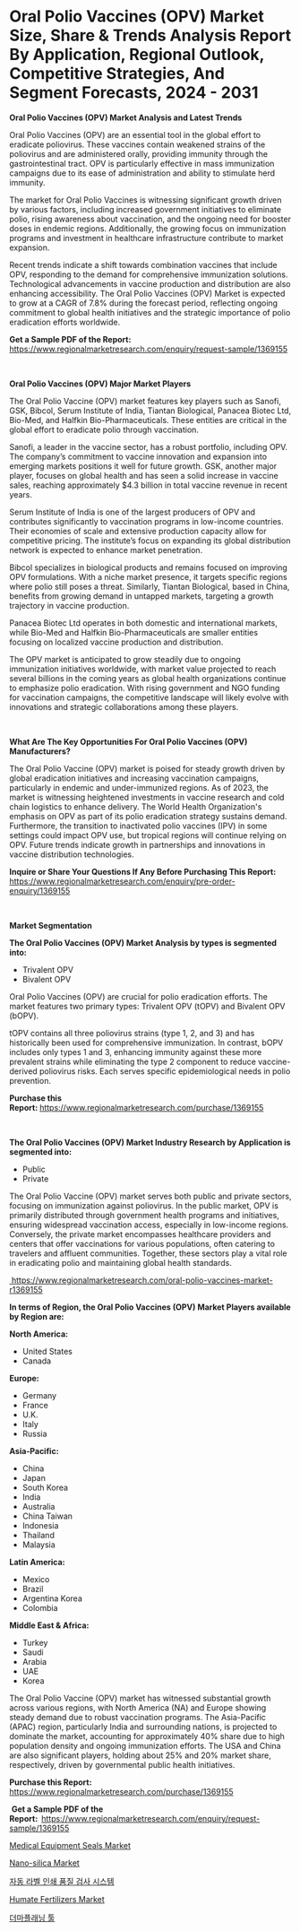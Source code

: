 <p><h1>Oral Polio Vaccines (OPV) Market Size, Share & Trends Analysis Report By Application, Regional Outlook, Competitive Strategies, And Segment Forecasts, 2024 - 2031</h1></p><p><strong>Oral Polio Vaccines (OPV) Market Analysis and Latest Trends</strong></p>
<p><p>Oral Polio Vaccines (OPV) are an essential tool in the global effort to eradicate poliovirus. These vaccines contain weakened strains of the poliovirus and are administered orally, providing immunity through the gastrointestinal tract. OPV is particularly effective in mass immunization campaigns due to its ease of administration and ability to stimulate herd immunity.</p><p>The market for Oral Polio Vaccines is witnessing significant growth driven by various factors, including increased government initiatives to eliminate polio, rising awareness about vaccination, and the ongoing need for booster doses in endemic regions. Additionally, the growing focus on immunization programs and investment in healthcare infrastructure contribute to market expansion.</p><p>Recent trends indicate a shift towards combination vaccines that include OPV, responding to the demand for comprehensive immunization solutions. Technological advancements in vaccine production and distribution are also enhancing accessibility. The Oral Polio Vaccines (OPV) Market is expected to grow at a CAGR of 7.8% during the forecast period, reflecting ongoing commitment to global health initiatives and the strategic importance of polio eradication efforts worldwide.</p></p>
<p><strong>Get a Sample PDF of the Report:&nbsp;</strong> <a href="https://www.regionalmarketresearch.com/enquiry/request-sample/1369155">https://www.regionalmarketresearch.com/enquiry/request-sample/1369155</a></p>
<p>&nbsp;</p>
<p><strong>Oral Polio Vaccines (OPV) Major Market Players</strong></p>
<p><p>The Oral Polio Vaccine (OPV) market features key players such as Sanofi, GSK, Bibcol, Serum Institute of India, Tiantan Biological, Panacea Biotec Ltd, Bio-Med, and Halfkin Bio-Pharmaceuticals. These entities are critical in the global effort to eradicate polio through vaccination.</p><p>Sanofi, a leader in the vaccine sector, has a robust portfolio, including OPV. The company’s commitment to vaccine innovation and expansion into emerging markets positions it well for future growth. GSK, another major player, focuses on global health and has seen a solid increase in vaccine sales, reaching approximately $4.3 billion in total vaccine revenue in recent years.</p><p>Serum Institute of India is one of the largest producers of OPV and contributes significantly to vaccination programs in low-income countries. Their economies of scale and extensive production capacity allow for competitive pricing. The institute’s focus on expanding its global distribution network is expected to enhance market penetration.</p><p>Bibcol specializes in biological products and remains focused on improving OPV formulations. With a niche market presence, it targets specific regions where polio still poses a threat. Similarly, Tiantan Biological, based in China, benefits from growing demand in untapped markets, targeting a growth trajectory in vaccine production.</p><p>Panacea Biotec Ltd operates in both domestic and international markets, while Bio-Med and Halfkin Bio-Pharmaceuticals are smaller entities focusing on localized vaccine production and distribution.</p><p>The OPV market is anticipated to grow steadily due to ongoing immunization initiatives worldwide, with market value projected to reach several billions in the coming years as global health organizations continue to emphasize polio eradication. With rising government and NGO funding for vaccination campaigns, the competitive landscape will likely evolve with innovations and strategic collaborations among these players.</p></p>
<p>&nbsp;</p>
<p><strong>What Are The Key Opportunities For Oral Polio Vaccines (OPV) Manufacturers?</strong></p>
<p><p>The Oral Polio Vaccine (OPV) market is poised for steady growth driven by global eradication initiatives and increasing vaccination campaigns, particularly in endemic and under-immunized regions. As of 2023, the market is witnessing heightened investments in vaccine research and cold chain logistics to enhance delivery. The World Health Organization's emphasis on OPV as part of its polio eradication strategy sustains demand. Furthermore, the transition to inactivated polio vaccines (IPV) in some settings could impact OPV use, but tropical regions will continue relying on OPV. Future trends indicate growth in partnerships and innovations in vaccine distribution technologies. </p></p>
<p><strong>Inquire or Share Your Questions If Any Before Purchasing This Report:</strong> <a href="https://www.regionalmarketresearch.com/enquiry/pre-order-enquiry/1369155">https://www.regionalmarketresearch.com/enquiry/pre-order-enquiry/1369155</a></p>
<p>&nbsp;</p>
<p><strong>Market Segmentation</strong></p>
<p><strong>The Oral Polio Vaccines (OPV) Market Analysis by types is segmented into:</strong></p>
<p><ul><li>Trivalent OPV</li><li>Bivalent OPV</li></ul></p>
<p><p>Oral Polio Vaccines (OPV) are crucial for polio eradication efforts. The market features two primary types: Trivalent OPV (tOPV) and Bivalent OPV (bOPV). </p><p>tOPV contains all three poliovirus strains (type 1, 2, and 3) and has historically been used for comprehensive immunization. In contrast, bOPV includes only types 1 and 3, enhancing immunity against these more prevalent strains while eliminating the type 2 component to reduce vaccine-derived poliovirus risks. Each serves specific epidemiological needs in polio prevention.</p></p>
<p><strong>Purchase this Report:&nbsp;</strong><a href="https://www.regionalmarketresearch.com/purchase/1369155">https://www.regionalmarketresearch.com/purchase/1369155</a></p>
<p>&nbsp;</p>
<p><strong>The Oral Polio Vaccines (OPV) Market Industry Research by Application is segmented into:</strong></p>
<p><ul><li>Public</li><li>Private</li></ul></p>
<p><p>The Oral Polio Vaccine (OPV) market serves both public and private sectors, focusing on immunization against poliovirus. In the public market, OPV is primarily distributed through government health programs and initiatives, ensuring widespread vaccination access, especially in low-income regions. Conversely, the private market encompasses healthcare providers and centers that offer vaccinations for various populations, often catering to travelers and affluent communities. Together, these sectors play a vital role in eradicating polio and maintaining global health standards.</p></p>
<p><a href="https://www.regionalmarketresearch.com/oral-polio-vaccines-market-r1369155">&nbsp;https://www.regionalmarketresearch.com/oral-polio-vaccines-market-r1369155</a></p>
<p><strong>In terms of Region, the Oral Polio Vaccines (OPV) Market Players available by Region are:</strong></p>
<p>
    <p> <strong> North America: </strong>
        <ul>
            <li>United States</li>
            <li>Canada</li>
        </ul>
        </p> 
    <p> <strong> Europe: </strong>
        <ul>
            <li>Germany</li>
            <li>France</li>
            <li>U.K.</li>
            <li>Italy</li>
            <li>Russia</li>
        </ul>
        </p> 
    <p> <strong> Asia-Pacific: </strong>
        <ul>
            <li>China</li>
            <li>Japan</li>
            <li>South Korea</li>
            <li>India</li>
            <li>Australia</li>
            <li>China Taiwan</li>
            <li>Indonesia</li>
            <li>Thailand</li>
            <li>Malaysia</li>
        </ul>
        </p> 
    <p> <strong> Latin America: </strong>
        <ul>
            <li>Mexico</li>
            <li>Brazil</li>
            <li>Argentina Korea</li>
            <li>Colombia</li>
        </ul>
        </p> 
    <p> <strong> Middle East & Africa: </strong>
        <ul>
            <li>Turkey</li>
            <li>Saudi</li>
            <li>Arabia</li>
            <li>UAE</li>
            <li>Korea</li>
        </ul>
    </p>
    </p>
<p><p>The Oral Polio Vaccine (OPV) market has witnessed substantial growth across various regions, with North America (NA) and Europe showing steady demand due to robust vaccination programs. The Asia-Pacific (APAC) region, particularly India and surrounding nations, is projected to dominate the market, accounting for approximately 40% share due to high population density and ongoing immunization efforts. The USA and China are also significant players, holding about 25% and 20% market share, respectively, driven by governmental public health initiatives.</p></p>
<p><strong>Purchase this Report: </strong><a href="https://www.regionalmarketresearch.com/purchase/1369155">https://www.regionalmarketresearch.com/purchase/1369155</a></p>
<p>&nbsp;<strong>Get a Sample PDF of the Report:&nbsp;&nbsp;</strong><a href="https://www.regionalmarketresearch.com/enquiry/request-sample/1369155">https://www.regionalmarketresearch.com/enquiry/request-sample/1369155</a></p>
<p><strong></strong></p>
<p><p><a href="https://github.com/nathandecarvalho/Market-Research-Report-List-5/blob/main/medical-equipment-seals-market.md">Medical Equipment Seals Market</a></p><p><a href="https://issuu.com/reportprime-2/docs/nano-silica-market-size-2030.pptx_fe7de6c3f64ca4">Nano-silica Market</a></p><p><a href="https://medium.com/@marquesvolkman2023/%EC%99%9C-%EC%9E%90%EB%8F%99-%EB%9D%BC%EB%B2%A8-%EC%9D%B8%EC%87%84-%ED%92%88%EC%A7%88-%EA%B2%80%EC%82%AC-%EC%8B%9C%EC%8A%A4%ED%85%9C%EC%97%90-%ED%88%AC%EC%9E%90%ED%95%B4%EC%95%BC-%ED%95%A0%EA%B9%8C%EC%9A%94-%EC%8B%9C%EC%9E%A5-%ED%8A%B8%EB%A0%8C%EB%93%9C-%EC%A3%BC%EC%9A%94-%EC%8B%9C%EC%9E%A5-%EC%A0%9C%ED%92%88-%EB%B0%8F-%EC%A7%80%EC%97%AD-%EC%84%B1%EC%9E%A5-2024-2031-b8bba2c4d397">자동 라벨 인쇄 품질 검사 시스템</a></p><p><a href="https://issuu.com/reportprime-2/docs/humate-fertilizers-market-size-2030_cf7add17544bc4">Humate Fertilizers Market</a></p><p><a href="https://medium.com/@cumulus67567/%EB%8D%94%EB%A7%88%ED%94%8C%EB%9E%98%EB%8B%9D-%EB%8F%84%EA%B5%AC-%EC%8B%9C%EC%9E%A5-%EA%B8%80%EB%A1%9C%EB%B2%8C-%EC%8B%9C%EC%9E%A5-%EB%8F%99%ED%96%A5-%EB%B0%8F-%EC%8B%9C%EC%9E%A5-%EC%A0%84%EB%A7%9D-2024-2031-246592219edc?postPublishedType=repub">더마플래닝 툴</a></p></p>